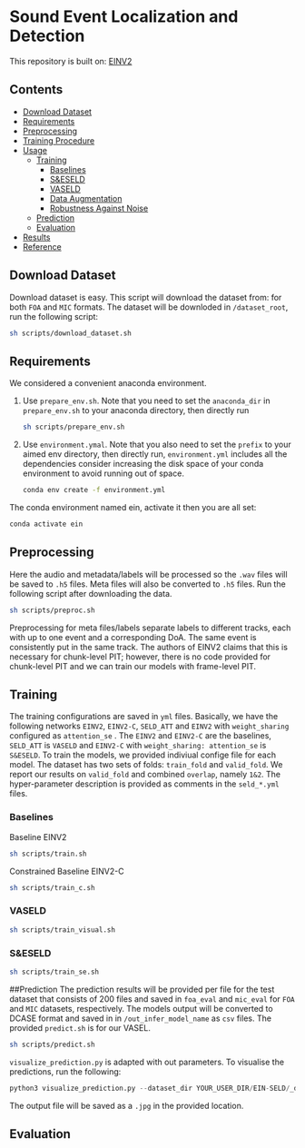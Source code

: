 # Sound Event Localization and Detection
This repository is built on:
[EINV2](https://github.com/yinkalario/EIN-SELD)

## Contents

- [Download Dataset](#Download-Dataset)
- [Requirements](#Requirements)
- [Preprocessing](#Preprocessing)
- [Training Procedure](#Training-Procedure)
- [Usage](#Usage)
  * [Training](#Training)
    * [Baselines](#Baselines)
    * [S&ESELD](#S&ESELD)
    * [VASELD](#VASELD)
    * [Data Augmentation](#Data-Augmentation)
    * [Robustness Against Noise](#Robustness-Against-Noise)
   * [Prediction](#Prediction)
   * [Evaluation](#Evaluation)
- [Results](#Results)
- [Reference](#Reference)

## Download Dataset

Download dataset is easy. This script will download the dataset from: for both `FOA` and `MIC` formats. The dataset will be downloded in `/dataset_root`, run the following script:

```bash
sh scripts/download_dataset.sh
```

## Requirements
We considered a convenient anaconda environment. 

1. Use `prepare_env.sh`. Note that you need to set the `anaconda_dir` in `prepare_env.sh` to your anaconda directory, then directly run

    ```bash
    sh scripts/prepare_env.sh
    ```

2. Use `environment.ymal`. Note that you also need to set the `prefix` to your aimed env directory, then directly run, `environment.yml` includes all the dependencies
consider increasing the disk space of your conda environment to avoid running out of space.  

    ```bash
    conda env create -f environment.yml
    ```
    
The conda environment named ein, activate it then you are all set: 
```bash
conda activate ein
```

## Preprocessing
Here the audio and metadata/labels will be processed so the  `.wav` files will be saved to `.h5` files. Meta files will also be converted to `.h5` files. Run the following script after downloading the data.

```bash
sh scripts/preproc.sh
```

Preprocessing for meta files/labels separate labels to different tracks, each with up to one event and a corresponding DoA. The same event is consistently put in the same track. The authors of EINV2 claims that this is necessary for chunk-level PIT; however, there is no code provided for chunk-level PIT and we can train our models with frame-level PIT.

## Training
The training configurations are saved in `yml` files. Basically, we have the following networks `EINV2`, `EINV2-C`,  `SELD_ATT` and `EINV2` with `weight_sharing` configured as `attention_se` . The  `EINV2` and `EINV2-C` are the baselines, `SELD_ATT` is `VASELD` and `EINV2-C` with `weight_sharing: attention_se` is `S&ESELD`. 
To train the models, we provided indiviual confige file for each model. 
The dataset has two sets of folds: `train_fold` and `valid_fold`. We report our results on `valid_fold` and combined `overlap`, namely `1&2`. The hyper-parameter description is provided as comments in the `seld_*.yml` files. 
 

### Baselines
Baseline EINV2
```bash
sh scripts/train.sh
```
Constrained Baseline EINV2-C
```bash
sh scripts/train_c.sh
```
### VASELD

```bash
sh scripts/train_visual.sh
```
### S&ESELD
```bash
sh scripts/train_se.sh
```

##Prediction
The prediction results will be provided per file for the test dataset that consists of 200 files and saved in `foa_eval` and `mic_eval` for `FOA` and `MIC` datasets, respectively. The models output will be converted to DCASE format and saved in in `/out_infer_model_name` as `csv` files.
The provided `predict.sh` is for our VASEL.

```bash
sh scripts/predict.sh
```
`visualize_prediction.py` is adapted with out parameters. To visualise the predictions, run the following: 

```python
python3 visualize_prediction.py --dataset_dir YOUR_USER_DIR/EIN-SELD/_dataset/dataset_root/  --pred_file YOUR_USER_DIR/EIN-SELD/submissions/mix001.csv --plot_loc YOUR_USER_DIR//EIN-SELD/submissions/
```
The output file will be saved as a `.jpg` in the provided location. 

## Evaluation
